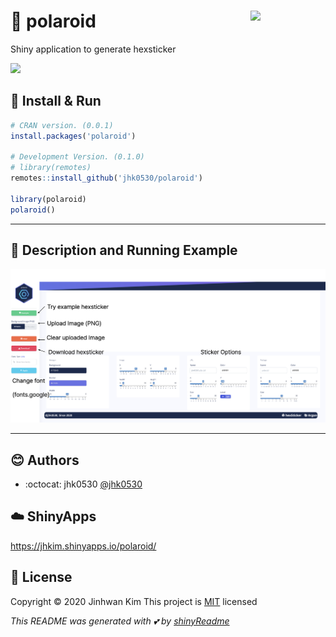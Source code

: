 # :yellow_heart: polaroid <img src = 'https://user-images.githubusercontent.com/6457691/77816407-d45f1e00-7105-11ea-8603-228f2e20d7a1.png' width = 120 align = 'right'></img>

Shiny application to generate hexsticker

<!-- badges: start -->
<img src='https://www.r-pkg.org/badges/version/polaroid'>
<!-- badges: end -->

## :wrench: Install & Run

```R
# CRAN version. (0.0.1)
install.packages('polaroid')

# Development Version. (0.1.0)
# library(remotes)
remotes::install_github('jhk0530/polaroid')

library(polaroid)
polaroid()
```
------

## :rocket: Description and Running Example

<img src='inst/images/description.png'>

------

## :blush: Authors
* :octocat: jhk0530 [@jhk0530](https://github.com/jhk0530)

## :cloud: ShinyApps
https://jhkim.shinyapps.io/polaroid/

## :memo: License
Copyright :copyright: 2020 Jinhwan Kim
This project is [MIT](https://opensource.org/licenses/MIT) licensed

*This README was generated with :two_hearts: by [shinyReadme](https://github.com/jhk0530/shinyReadme)*
